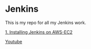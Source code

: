 # Jenkins
This is my repo for all my Jenkins work.


[1. Installing Jenkins on AWS-EC2](jenkins-ec2.md)


[Youtube](https://www.youtube.com/playlist?list=PL6XT0grm_Tfi21F8O0TvHmb78P2uEmhDq)
